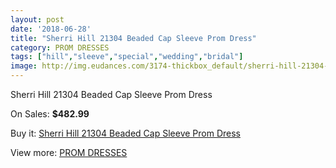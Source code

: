```yaml
---
layout: post
date: '2018-06-28'
title: "Sherri Hill 21304 Beaded Cap Sleeve Prom Dress"
category: PROM DRESSES
tags: ["hill","sleeve","special","wedding","bridal"]
image: http://img.eudances.com/3174-thickbox_default/sherri-hill-21304-beaded-cap-sleeve-prom-dress.jpg
---
```

Sherri Hill 21304 Beaded Cap Sleeve Prom Dress

On Sales: **$482.99**
<a href="https://www.eudances.com/en/prom-dresses/1091-sherri-hill-21304-beaded-cap-sleeve-prom-dress.html"><amp-img layout="responsive" width="600" height="600" src="//img.eudances.com/3174-thickbox_default/sherri-hill-21304-beaded-cap-sleeve-prom-dress.jpg" alt="Sherri Hill 21304 Beaded Cap Sleeve Prom Dress 0" /></a>
<a href="https://www.eudances.com/en/prom-dresses/1091-sherri-hill-21304-beaded-cap-sleeve-prom-dress.html"><amp-img layout="responsive" width="600" height="600" src="//img.eudances.com/3178-thickbox_default/sherri-hill-21304-beaded-cap-sleeve-prom-dress.jpg" alt="Sherri Hill 21304 Beaded Cap Sleeve Prom Dress 1" /></a>
<a href="https://www.eudances.com/en/prom-dresses/1091-sherri-hill-21304-beaded-cap-sleeve-prom-dress.html"><amp-img layout="responsive" width="600" height="600" src="//img.eudances.com/3177-thickbox_default/sherri-hill-21304-beaded-cap-sleeve-prom-dress.jpg" alt="Sherri Hill 21304 Beaded Cap Sleeve Prom Dress 2" /></a>
<a href="https://www.eudances.com/en/prom-dresses/1091-sherri-hill-21304-beaded-cap-sleeve-prom-dress.html"><amp-img layout="responsive" width="600" height="600" src="//img.eudances.com/3176-thickbox_default/sherri-hill-21304-beaded-cap-sleeve-prom-dress.jpg" alt="Sherri Hill 21304 Beaded Cap Sleeve Prom Dress 3" /></a>
<a href="https://www.eudances.com/en/prom-dresses/1091-sherri-hill-21304-beaded-cap-sleeve-prom-dress.html"><amp-img layout="responsive" width="600" height="600" src="//img.eudances.com/3175-thickbox_default/sherri-hill-21304-beaded-cap-sleeve-prom-dress.jpg" alt="Sherri Hill 21304 Beaded Cap Sleeve Prom Dress 4" /></a>

Buy it: [Sherri Hill 21304 Beaded Cap Sleeve Prom Dress](https://www.eudances.com/en/prom-dresses/1091-sherri-hill-21304-beaded-cap-sleeve-prom-dress.html "Sherri Hill 21304 Beaded Cap Sleeve Prom Dress")

View more: [PROM DRESSES](https://www.eudances.com/en/13-prom-dresses "PROM DRESSES")